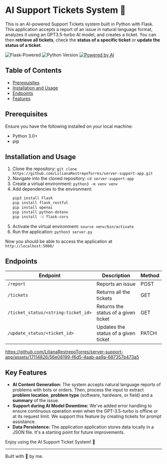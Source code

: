 # AI Support Tickets System :robot: 

This is an AI-powered Support Tickets system built in Python with Flask. This application accepts a report of an issue in natural language format, analyzes it using an GPT3.5-turbo AI model, and creates a ticket. You can then **retrieve all tickets**, check the **status of a specific ticket** or **update the status of a ticket**.

![Flask-Powered](https://img.shields.io/badge/Powered_by-Flask-blue)
![Python Version](https://img.shields.io/badge/Python-3-green)
[![Powered by AI](https://img.shields.io/badge/Powered%20by-Artificial%20Intelligence-33ccff.svg)](https://openai.com/)

## Table of Contents
- [Prerequisites](#prerequisites)
- [Installation and Usage](#installationandusage)
- [Endpoints](#endpoints)
- [Features](#features)

## Prerequisites

Ensure you have the following installed on your local machine:

- Python 3.0+ 
- pip

## Installation and Usage
1. Clone the repository: `git clone https://github.com/LilianaRestrepoTorres/server-support-app.git`
2. Navigate into the cloned repository: `cd server-support-app`
3. Create a virtual environment: `python3 -m venv venv`
4. Add dependencies to the environment:
      ```bash
      pip3 install Flask
      pip install flask_restful
      pip install openai
      pip install python-dotenv
      pip install -U flask-cors
      ```
5. Activate the virtual environment: `source venv/bin/activate`
6. Run the application: `python3 server.py`

Now you should be able to access the application at `http://localhost:5000/`

## Endpoints

| Endpoint | Description | Method |
| --- | --- | --- |
| `/report` | Reports an issue | POST |
| `/tickets` | Returns all the tickets | GET |
| `/ticket_status/<string:ticket_id>` | Returns the status of a given ticket | GET |
| `/update_status/<ticket_id>` | Updates the status of a given ticket | PATCH |



https://github.com/LilianaRestrepoTorres/server-support-app/assets/17114826/56e08199-f6d5-4aab-aa9a-687357b473a5


## Key Features
- **AI Content Generation:** The system accepts natural language reports of problems with bots or orders. Then, process the input to extract **problem location**, **problem type** (software, hardware, or field) and a **summary** of the issue.
- **Support during AI Model Downtime:** We've added error handling to ensure continuous operation even when the GPT-3.5-turbo is offline or at its request limit. We support this feature by creating tickets for prompt assistance.
- **Data Persistence:** The application application stores data locally in a JSON file. It's a starting point for future improvements.


Enjoy using the AI Support Ticket System! :rocket:

---
 Built with 💚 by me.
